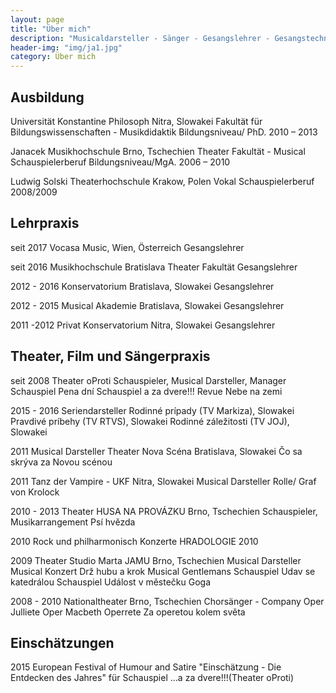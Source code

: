 ```yaml
---
layout: page
title: "Über mich"
description: "Musicaldarsteller - Sänger - Gesangslehrer - Gesangstechnik Wissenschaftler"
header-img: "img/ja1.jpg"
category: Über mich
---
```


## Ausbildung

Universität Konstantine Philosoph Nitra, Slowakei 
Fakultät für Bildungswissenschaften - Musikdidaktik
Bildungsniveau/ PhD.
2010 – 2013 

Janacek Musikhochschule Brno, Tschechien 
Theater Fakultät - Musical Schauspielerberuf 
Bildungsniveau/MgA.
2006 – 2010 

Ludwig Solski Theaterhochschule Krakow, Polen 
Vokal Schauspielerberuf 
2008/2009

## Lehrpraxis
seit 2017
Vocasa Music, Wien, Österreich
Gesangslehrer

seit 2016
Musikhochschule Bratislava Theater Fakultät 
Gesangslehrer

2012 - 2016
Konservatorium Bratislava, Slowakei
Gesangslehrer

2012 - 2015
Musical Akademie Bratislava, Slowakei
Gesangslehrer

2011 -2012
Privat Konservatorium Nitra, Slowakei
Gesangslehrer

## Theater, Film und Sängerpraxis
seit 2008 
Theater oProti
Schauspieler, Musical Darsteller, Manager 
Schauspiel Pena dní
Schauspiel a za dvere!!!
Revue Nebe na zemi

2015 - 2016
Seriendarsteller
Rodinné prípady (TV Markiza), Slowakei
Pravdivé príbehy (TV RTVS), Slowakei
Rodinné záležitosti (TV JOJ), Slowakei

2011
Musical Darsteller
Theater Nova Scéna Bratislava, Slowakei
Čo sa skrýva za Novou scénou

2011
Tanz der Vampire -  UKF Nitra, Slowakei
Musical Darsteller
Rolle/ Graf von Krolock

2010 - 2013
Theater HUSA NA PROVÁZKU Brno, Tschechien
Schauspieler, Musikarrangement
Psí hvězda

2010
Rock und philharmonisch Konzerte HRADOLOGIE 2010

2009
Theater Studio Marta JAMU Brno, Tschechien
Musical Darsteller
Musical Konzert Drž hubu a krok 
Musical Gentlemans
Schauspiel Udav se katedrálou 
Schauspiel Událost v městečku Goga

2008 - 2010
Nationaltheater Brno, Tschechien 
Chorsänger - Company
Oper Julliete
Oper Macbeth
Operrete Za operetou kolem světa

## Einschätzungen

2015
European Festival of Humour and Satire
"Einschätzung - Die Entdecken des Jahres" für Schauspiel ...a za dvere!!!(Theater oProti)




